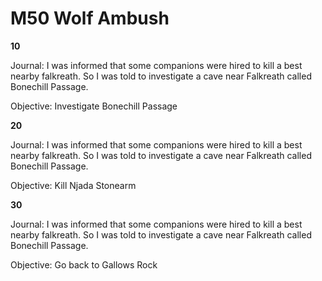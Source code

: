 # M50 Wolf Ambush

**10**

Journal:
I was informed that some  companions were hired to kill a best nearby falkreath. So I was told to investigate a cave near Falkreath called Bonechill Passage. 

Objective: 
Investigate Bonechill Passage 

**20**

Journal:
I was informed that some  companions were hired to kill a best nearby falkreath. So I was told to investigate a cave near Falkreath called Bonechill Passage. 

Objective: 
Kill Njada Stonearm

**30**

Journal:
I was informed that some  companions were hired to kill a best nearby falkreath. So I was told to investigate a cave near Falkreath called Bonechill Passage. 

Objective: 
Go back to Gallows Rock


